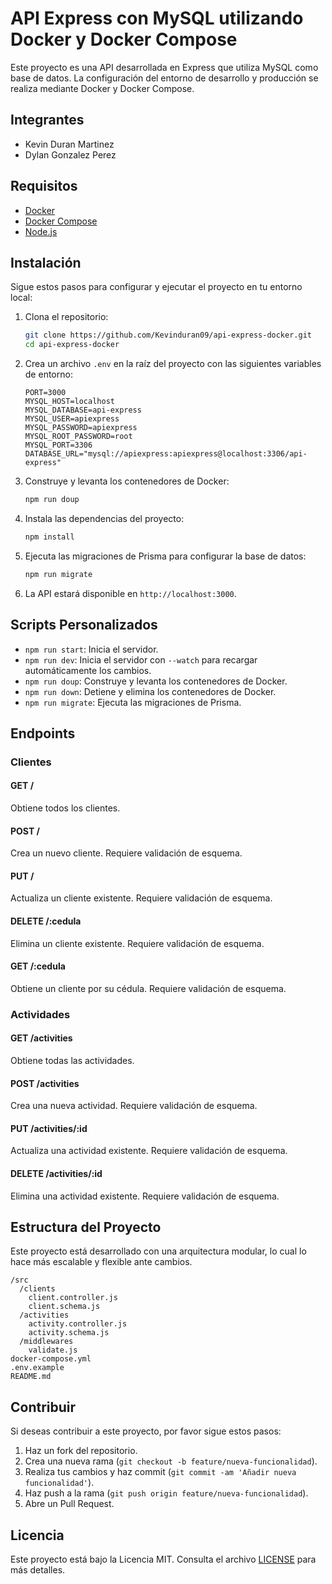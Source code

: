 # API Express con MySQL utilizando Docker y Docker Compose

Este proyecto es una API desarrollada en Express que utiliza MySQL como base de datos. La configuración del entorno de desarrollo y producción se realiza mediante Docker y Docker Compose.

## Integrantes

- Kevin Duran Martinez
- Dylan Gonzalez Perez

## Requisitos

- [Docker](https://www.docker.com/get-started)
- [Docker Compose](https://docs.docker.com/compose/install/)
- [Node.js](https://nodejs.org/)

## Instalación

Sigue estos pasos para configurar y ejecutar el proyecto en tu entorno local:

1. Clona el repositorio:
   ```sh
   git clone https://github.com/Kevinduran09/api-express-docker.git
   cd api-express-docker
   ```

2. Crea un archivo `.env` en la raíz del proyecto con las siguientes variables de entorno:
   ```env
   PORT=3000
   MYSQL_HOST=localhost
   MYSQL_DATABASE=api-express
   MYSQL_USER=apiexpress
   MYSQL_PASSWORD=apiexpress
   MYSQL_ROOT_PASSWORD=root
   MYSQL_PORT=3306
   DATABASE_URL="mysql://apiexpress:apiexpress@localhost:3306/api-express"
   ```

3. Construye y levanta los contenedores de Docker:
   ```sh
   npm run doup
   ```
4. Instala las dependencias del proyecto:
   ```sh
   npm install
   ```

5. Ejecuta las migraciones de Prisma para configurar la base de datos:
   ```sh
   npm run migrate
   ```

7. La API estará disponible en `http://localhost:3000`.

## Scripts Personalizados

- `npm run start`: Inicia el servidor.
- `npm run dev`: Inicia el servidor con `--watch` para recargar automáticamente los cambios.
- `npm run doup`: Construye y levanta los contenedores de Docker.
- `npm run down`: Detiene y elimina los contenedores de Docker.
- `npm run migrate`: Ejecuta las migraciones de Prisma.

## Endpoints

### Clientes

#### GET /

Obtiene todos los clientes.

#### POST /

Crea un nuevo cliente. Requiere validación de esquema.

#### PUT /

Actualiza un cliente existente. Requiere validación de esquema.

#### DELETE /:cedula

Elimina un cliente existente. Requiere validación de esquema.

#### GET /:cedula

Obtiene un cliente por su cédula. Requiere validación de esquema.

### Actividades

#### GET /activities

Obtiene todas las actividades.

#### POST /activities

Crea una nueva actividad. Requiere validación de esquema.

#### PUT /activities/:id

Actualiza una actividad existente. Requiere validación de esquema.

#### DELETE /activities/:id

Elimina una actividad existente. Requiere validación de esquema.

## Estructura del Proyecto

Este proyecto está desarrollado con una arquitectura modular, lo cual lo hace más escalable y flexible ante cambios.

```
/src
  /clients
    client.controller.js
    client.schema.js
  /activities
    activity.controller.js
    activity.schema.js
  /middlewares
    validate.js
docker-compose.yml
.env.example
README.md
```

## Contribuir

Si deseas contribuir a este proyecto, por favor sigue estos pasos:

1. Haz un fork del repositorio.
2. Crea una nueva rama (`git checkout -b feature/nueva-funcionalidad`).
3. Realiza tus cambios y haz commit (`git commit -am 'Añadir nueva funcionalidad'`).
4. Haz push a la rama (`git push origin feature/nueva-funcionalidad`).
5. Abre un Pull Request.

## Licencia

Este proyecto está bajo la Licencia MIT. Consulta el archivo [LICENSE](LICENSE) para más detalles.
